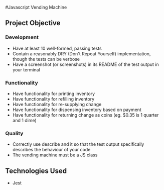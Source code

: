 #Javascript Vending Machine

## Project Objective
### Development
- Have at least 10 well-formed, passing tests
- Contain a reasonably DRY (Don't Repeat Yourself) implementation, though the tests can be verbose
- Have a screenshot (or screenshots) in its README of the test output in your terminal

### Functionality
- Have functionality for printing inventory
- Have functionality for refilling inventory
- Have functionality for re-supplying change
- Have functionality for dispensing inventory based on payment
- Have functionality for returning change as coins (eg. $0.35 is 1 quarter and 1 dime)

### Quality
- Correctly use describe and it so that the test output specifically describes the behaviour of your code
- The vending machine must be a JS class

## Technologies Used
- Jest